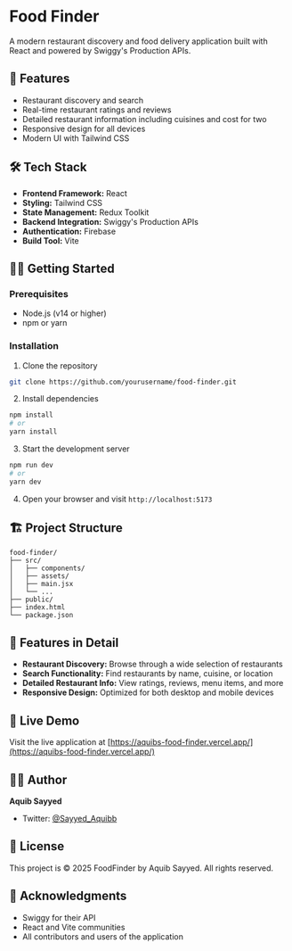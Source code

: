 # Food Finder

A modern restaurant discovery and food delivery application built with React and powered by Swiggy's Production APIs.

## 🚀 Features

- Restaurant discovery and search
- Real-time restaurant ratings and reviews
- Detailed restaurant information including cuisines and cost for two
- Responsive design for all devices
- Modern UI with Tailwind CSS

## 🛠️ Tech Stack

- **Frontend Framework:** React
- **Styling:** Tailwind CSS
- **State Management:** Redux Toolkit
- **Backend Integration:** Swiggy's Production APIs
- **Authentication:** Firebase
- **Build Tool:** Vite

## 🏃‍♂️ Getting Started

### Prerequisites

- Node.js (v14 or higher)
- npm or yarn

### Installation

1. Clone the repository

```bash
git clone https://github.com/yourusername/food-finder.git
```

2. Install dependencies

```bash
npm install
# or
yarn install
```

3. Start the development server

```bash
npm run dev
# or
yarn dev
```

4. Open your browser and visit `http://localhost:5173`

## 🏗️ Project Structure

```
food-finder/
├── src/
│   ├── components/
│   ├── assets/
│   ├── main.jsx
│   └── ...
├── public/
├── index.html
└── package.json
```

## 🌟 Features in Detail

- **Restaurant Discovery:** Browse through a wide selection of restaurants
- **Search Functionality:** Find restaurants by name, cuisine, or location
- **Detailed Restaurant Info:** View ratings, reviews, menu items, and more
- **Responsive Design:** Optimized for both desktop and mobile devices

## 🔗 Live Demo

Visit the live application at [https://aquibs-food-finder.vercel.app/](https://aquibs-food-finder.vercel.app/)

## 👨‍💻 Author

**Aquib Sayyed**

- Twitter: [@Sayyed_Aquibb](https://twitter.com/Sayyed_Aquibb)

## 📄 License

This project is © 2025 FoodFinder by Aquib Sayyed. All rights reserved.

## 🙏 Acknowledgments

- Swiggy for their API
- React and Vite communities
- All contributors and users of the application

